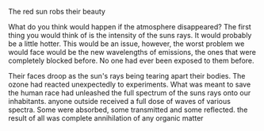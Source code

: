 The red sun robs their beauty

What do you think would happen if the atmosphere disappeared? The first thing you would think of is the intensity of the suns rays. It would probably be a little hotter. This would be an issue, however, the worst problem we would face would be the new wavelengths of emissions, the ones that were completely blocked before. No one had ever been exposed to them before. 

Their faces droop as the sun's rays being tearing apart their bodies. The ozone had reacted unexpectedly to experiments. What was meant to save the human race had unleashed the full spectrum of the suns rays onto our inhabitants. 
anyone outside received a full dose of waves of various spectra. Some were absorbed, some transmitted and some reflected. the result of all was complete annihilation of any organic matter  